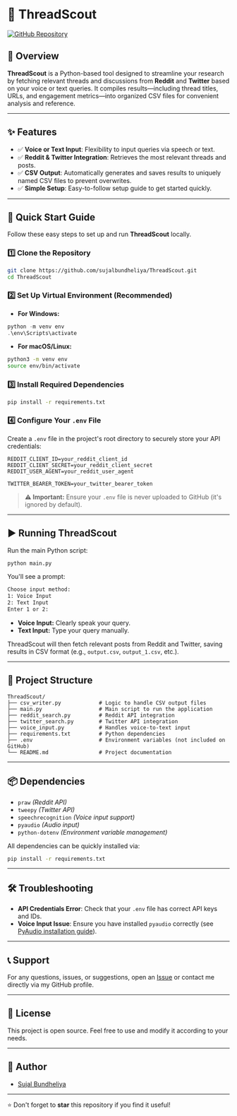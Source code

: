# 🧵 ThreadScout

[![GitHub Repository](https://img.shields.io/badge/GitHub-Repository-blue?logo=github)](https://github.com/sujalbundheliya/ThreadScout.git)

## 📌 Overview

**ThreadScout** is a Python-based tool designed to streamline your research by fetching relevant threads and discussions from **Reddit** and **Twitter** based on your voice or text queries. It compiles results—including thread titles, URLs, and engagement metrics—into organized CSV files for convenient analysis and reference.

---

## ✨ Features

- ✅ **Voice or Text Input**: Flexibility to input queries via speech or text.
- ✅ **Reddit & Twitter Integration**: Retrieves the most relevant threads and posts.
- ✅ **CSV Output**: Automatically generates and saves results to uniquely named CSV files to prevent overwrites.
- ✅ **Simple Setup**: Easy-to-follow setup guide to get started quickly.

---

## 🚀 Quick Start Guide

Follow these easy steps to set up and run **ThreadScout** locally.

### 1️⃣ Clone the Repository

```bash
git clone https://github.com/sujalbundheliya/ThreadScout.git
cd ThreadScout
```

### 2️⃣ Set Up Virtual Environment (Recommended)

- **For Windows:**

```powershell
python -m venv env
.\env\Scripts\activate
```

- **For macOS/Linux:**

```bash
python3 -m venv env
source env/bin/activate
```

### 3️⃣ Install Required Dependencies

```bash
pip install -r requirements.txt
```

### 4️⃣ Configure Your `.env` File

Create a `.env` file in the project's root directory to securely store your API credentials:

```env
REDDIT_CLIENT_ID=your_reddit_client_id
REDDIT_CLIENT_SECRET=your_reddit_client_secret
REDDIT_USER_AGENT=your_reddit_user_agent

TWITTER_BEARER_TOKEN=your_twitter_bearer_token
```

> **⚠️ Important:** Ensure your `.env` file is never uploaded to GitHub (it's ignored by default).

---

## ▶️ Running ThreadScout

Run the main Python script:

```bash
python main.py
```

You'll see a prompt:

```bash
Choose input method:
1: Voice Input
2: Text Input
Enter 1 or 2:
```

- **Voice Input:** Clearly speak your query.
- **Text Input:** Type your query manually.

ThreadScout will then fetch relevant posts from Reddit and Twitter, saving results in CSV format (e.g., `output.csv`, `output_1.csv`, etc.).

---

## 📂 Project Structure

```
ThreadScout/
├── csv_writer.py            # Logic to handle CSV output files
├── main.py                  # Main script to run the application
├── reddit_search.py         # Reddit API integration
├── twitter_search.py        # Twitter API integration
├── voice_input.py           # Handles voice-to-text input
├── requirements.txt         # Python dependencies
├── .env                     # Environment variables (not included on GitHub)
└── README.md                # Project documentation
```

---

## 📦 Dependencies

- `praw` *(Reddit API)*
- `tweepy` *(Twitter API)*
- `speechrecognition` *(Voice input support)*
- `pyaudio` *(Audio input)*
- `python-dotenv` *(Environment variable management)*

All dependencies can be quickly installed via:

```bash
pip install -r requirements.txt
```

---

## 🛠️ Troubleshooting

- **API Credentials Error**: Check that your `.env` file has correct API keys and IDs.
- **Voice Input Issue**: Ensure you have installed `pyaudio` correctly (see [PyAudio installation guide](https://people.csail.mit.edu/hubert/pyaudio/)).

---

## 📞 Support

For any questions, issues, or suggestions, open an [Issue](https://github.com/sujalbundheliya/ThreadScout/issues) or contact me directly via my GitHub profile.

---

## 📄 License

This project is open source. Feel free to use and modify it according to your needs.

---

## 👤 Author

- [Sujal Bundheliya](https://github.com/sujalbundheliya)

---

⭐ Don't forget to **star** this repository if you find it useful!

